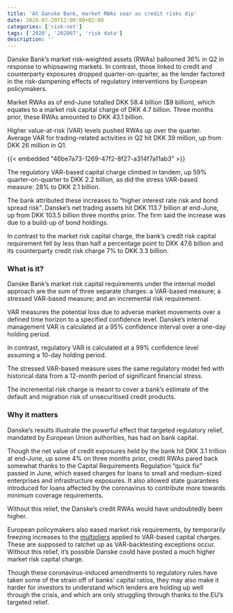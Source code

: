 ```yaml
---
title: 'At Danske Bank, market RWAs soar as credit risks dip'
date: 2020-07-20T12:00:00+02:00
categories: ['risk-net']
tags: ['2020', '202007', 'risk data']
description: ''
---
```


Danske Bank’s market risk-weighted assets (RWAs) ballooned 36% in Q2 in response to whipsawing markets. In contrast, those linked to credit and counterparty exposures dropped quarter-on-quarter, as the lender factored in the risk-dampening effects of regulatory interventions by European policymakers.

Market RWAs as of end-June totalled DKK 58.4 billion ($9 billion), which equates to a market risk capital charge of DKK 4.7 billion. Three months prior, these RWAs amounted to DKK 43.1 billion.

Higher value-at-risk (VAR) levels pushed RWAs up over the quarter. Average VAR for trading-related activities in Q2 hit DKK 39 million, up from DKK 26 million in Q1.

{{< embedded "46be7a73-1269-47f2-8f27-a314f7a11ab3" >}}

The regulatory VAR-based capital charge climbed in tandem, up 59% quarter-on-quarter to DKK 2.2 billion, as did the stress VAR-based measure: 28% to DKK 2.1 billion.

The bank attributed these increases to “higher interest rate risk and bond spread risk”. Danske’s net trading assets hit DKK 113.7 billion at end-June, up from DKK 103.5 billion three months prior. The firm said the increase was due to a build-up of bond holdings.

In contrast to the market risk capital charge, the bank’s credit risk capital requirement fell by less than half a percentage point to DKK 47.6 billion and its counterparty credit risk charge 7% to DKK 3.3 billion.

### What is it?

Danske Bank’s market risk capital requirements under the internal model approach are the sum of three separate charges: a VAR-based measure; a stressed VAR-based measure; and an incremental risk requirement.

VAR measures the potential loss due to adverse market movements over a defined time horizon to a specified confidence level. Danske’s internal management VAR is calculated at a 95% confidence interval over a one-day holding period.

In contrast, regulatory VAR is calculated at a 99% confidence level assuming a 10-day holding period.

The stressed VAR-based measure uses the same regulatory model fed with historical data from a 12-month period of significant financial stress.

The incremental risk charge is meant to cover a bank’s estimate of the default and migration risk of unsecuritised credit products.

### Why it matters

Danske’s results illustrate the powerful effect that targeted regulatory relief, mandated by European Union authorities, has had on bank capital.

Though the net value of credit exposures held by the bank hit DKK 3.1 trillion at end-June, up some 4% on three months prior, credit RWAs pared back somewhat thanks to the Capital Requirements Regulation “quick fix” passed in June, which eased charges for loans to small and medium-sized enterprises and infrastructure exposures. It also allowed state guarantees introduced for loans affected by the coronavirus to contribute more towards minimum coverage requirements.

Without this relief, the Danske’s credit RWAs would have undoubtedly been higher.

European policymakers also eased market risk requirements, by temporarily freezing increases to the [multipliers](https://www.risk.net/risk-quantum/7531061/eu-market-risk-relief-targets-var-measures) applied to VAR-based capital charges. These are supposed to ratchet up as VAR-backtesting exceptions occur. Without this relief, it’s possible Danske could have posted a much higher market risk capital charge.

Though these coronavirus-induced amendments to regulatory rules have taken some of the strain off of banks’ capital ratios, they may also make it harder for investors to understand which lenders are holding up well through the crisis, and which are only struggling through thanks to the EU’s targeted relief.